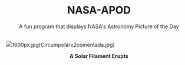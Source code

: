 <div align="center">
  <h1>
    NASA-APOD
  </h1>
</div>
  
<div align="center">
  A fun program that displays NASA's Astronomy Picture of the Day
</div>

<br>

![](https://apod.nasa.gov/apod/image/2405/filament_sdo_1080.jpg)1600px.jpg)Circumpolarv2comentada.jpg)

<p align = "center">
  <b>A Solar Filament Erupts</b>
</p>
